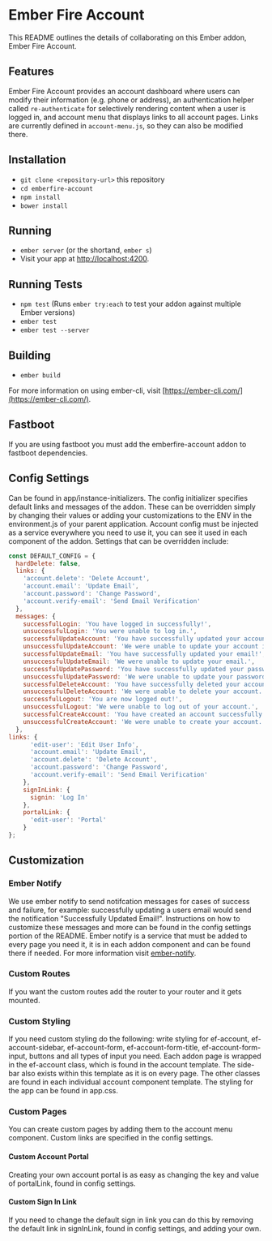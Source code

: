 # Ember Fire Account

This README outlines the details of collaborating on this Ember addon, Ember Fire Account.

## Features

Ember Fire Account provides an account dashboard where users can modify their information (e.g. phone or address), an authentication helper called `re-authenticate` for selectively rendering content when a user is logged in, and account menu that displays links to all account pages. Links are currently defined in `account-menu.js`, so they can also be modified there.

## Installation

* `git clone <repository-url>` this repository
* `cd emberfire-account`
* `npm install`
* `bower install`

## Running

* `ember server` (or the shortand, `ember s`)
* Visit your app at [http://localhost:4200](http://localhost:4200).

## Running Tests

* `npm test` (Runs `ember try:each` to test your addon against multiple Ember versions)
* `ember test`
* `ember test --server`

## Building

* `ember build`

For more information on using ember-cli, visit [https://ember-cli.com/](https://ember-cli.com/).

## Fastboot

If you are using fastboot you must add the emberfire-account addon to fastboot dependencies.

## Config Settings

Can be found in app/instance-initializers. The config initializer specifies default links and messages of the addon. These can be overridden simply by changing their values or adding your customizations to the ENV in the environment.js of your parent application. Account config must be injected as a service everywhere you need to use it, you can see it used in each component of the addon. Settings that can be overridden include:
```javascript
const DEFAULT_CONFIG = {
  hardDelete: false,
  links: {
    'account.delete': 'Delete Account',
    'account.email': 'Update Email',
    'account.password': 'Change Password',
    'account.verify-email': 'Send Email Verification'
  },
  messages: {
    successfulLogin: 'You have logged in successfully!',
    unsuccessfulLogin: 'You were unable to log in.',
    successfulUpdateAccount: 'You have successfully updated your account information!',
    unsuccessfulUpdateAccount: 'We were unable to update your account information.',
    successfulUpdateEmail: 'You have successfully updated your email!',
    unsuccessfulUpdateEmail: 'We were unable to update your email.',
    successfulUpdatePassword: 'You have successfully updated your password!',
    unsuccessfulUpdatePassword: 'We were unable to update your password.',
    successfulDeleteAccount: 'You have successfully deleted your account!',
    unsuccessfulDeleteAccount: 'We were unable to delete your account.',
    successfulLogout: 'You are now logged out!',
    unsuccessfulLogout: 'We were unable to log out of your account.',
    successfulCreateAccount: 'You have created an account successfully!',
    unsuccessfulCreateAccount: 'We were unable to create your account.'
  },
links: {
      'edit-user': 'Edit User Info',
      'account.email': 'Update Email',
      'account.delete': 'Delete Account',
      'account.password': 'Change Password',
      'account.verify-email': 'Send Email Verification'
    },
    signInLink: {
      signin: 'Log In'
    },
    portalLink: {
      'edit-user': 'Portal'
    }
};
```

## Customization

### Ember Notify

We use ember notify to send notifcation messages for cases of success and failure, for example: successfully updating a users email would send the notification "Successfully Updated Email!". Instructions on how to customize these messages and more can be found in the config settings portion of the README. Ember notify is a service that must be added to every page you need it, it is in each addon component and can be found there if needed. For more information visit [ember-notify](https://github.com/aexmachina/ember-notify#custom-animations).

### Custom Routes

If you want the custom routes add the router to your router and it gets mounted.

### Custom Styling

If you need custom styling do the following: write styling for ef-account, ef-account-sidebar, ef-account-form, ef-account-form-title, ef-account-form-input, buttons and all types of input you need. Each addon page is wrapped in the ef-account class, which is found in the account template. The side-bar also exists within this template as it is on every page. The other classes are found in each individual account component template. The styling for the app can be found in app.css. 

### Custom Pages

You can create custom pages by adding them to the account menu component. Custom links are specified in the config settings.

#### Custom Account Portal

Creating your own account portal is as easy as changing the key and value of portalLink, found in config settings. 

#### Custom Sign In Link

If you need to change the default sign in link you can do this by removing the default link in signInLink, found in config settings, and adding your own.






